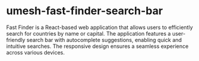 # umesh-fast-finder-search-bar
Fast Finder is a React-based web application that allows users to efficiently search for countries by name or capital. The application features a user-friendly search bar with autocomplete suggestions, enabling quick and intuitive searches. The responsive design ensures a seamless experience across various devices.
